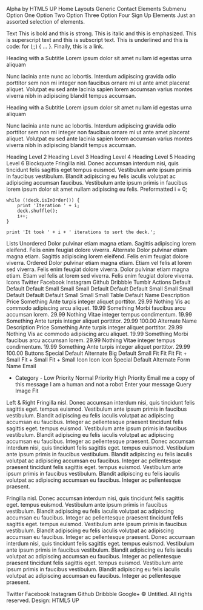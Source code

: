 Alpha by HTML5 UP
Home
Layouts
Generic
Contact
Elements
Submenu
Option One
Option Two
Option Three
Option Four
Sign Up
Elements
Just an assorted selection of elements.

Text
This is bold and this is strong. This is italic and this is emphasized. This is superscript text and this is subscript text. This is underlined and this is code: for (;;) { ... }. Finally, this is a link.

Heading with a Subtitle
Lorem ipsum dolor sit amet nullam id egestas urna aliquam

Nunc lacinia ante nunc ac lobortis. Interdum adipiscing gravida odio porttitor sem non mi integer non faucibus ornare mi ut ante amet placerat aliquet. Volutpat eu sed ante lacinia sapien lorem accumsan varius montes viverra nibh in adipiscing blandit tempus accumsan.

Heading with a Subtitle
Lorem ipsum dolor sit amet nullam id egestas urna aliquam

Nunc lacinia ante nunc ac lobortis. Interdum adipiscing gravida odio porttitor sem non mi integer non faucibus ornare mi ut ante amet placerat aliquet. Volutpat eu sed ante lacinia sapien lorem accumsan varius montes viverra nibh in adipiscing blandit tempus accumsan.

Heading Level 2
Heading Level 3
Heading Level 4
Heading Level 5
Heading Level 6
Blockquote
Fringilla nisl. Donec accumsan interdum nisi, quis tincidunt felis sagittis eget tempus euismod. Vestibulum ante ipsum primis in faucibus vestibulum. Blandit adipiscing eu felis iaculis volutpat ac adipiscing accumsan faucibus. Vestibulum ante ipsum primis in faucibus lorem ipsum dolor sit amet nullam adipiscing eu felis.
Preformatted
i = 0;

	while (!deck.isInOrder()) {
	    print 'Iteration ' + i;
	    deck.shuffle();
	    i++;
	}

	print 'It took ' + i + ' iterations to sort the deck.';
	
Lists
Unordered
Dolor pulvinar etiam magna etiam.
Sagittis adipiscing lorem eleifend.
Felis enim feugiat dolore viverra.
Alternate
Dolor pulvinar etiam magna etiam.
Sagittis adipiscing lorem eleifend.
Felis enim feugiat dolore viverra.
Ordered
Dolor pulvinar etiam magna etiam.
Etiam vel felis at lorem sed viverra.
Felis enim feugiat dolore viverra.
Dolor pulvinar etiam magna etiam.
Etiam vel felis at lorem sed viverra.
Felis enim feugiat dolore viverra.
Icons
Twitter
Facebook
Instagram
Github
Dribbble
Tumblr
Actions
Default
Default
Default
Small
Small
Small
Default
Default
Default
Small
Small
Small
Default
Default
Default
Small
Small
Small
Table
Default
Name	Description	Price
Something	Ante turpis integer aliquet porttitor.	29.99
Nothing	Vis ac commodo adipiscing arcu aliquet.	19.99
Something	Morbi faucibus arcu accumsan lorem.	29.99
Nothing	Vitae integer tempus condimentum.	19.99
Something	Ante turpis integer aliquet porttitor.	29.99
100.00
Alternate
Name	Description	Price
Something	Ante turpis integer aliquet porttitor.	29.99
Nothing	Vis ac commodo adipiscing arcu aliquet.	19.99
Something	Morbi faucibus arcu accumsan lorem.	29.99
Nothing	Vitae integer tempus condimentum.	19.99
Something	Ante turpis integer aliquet porttitor.	29.99
100.00
Buttons
Special
Default
Alternate
Big
Default
Small
Fit
Fit
Fit
Fit + Small
Fit + Small
Fit + Small
Icon
Icon
Icon
Special
Default
Alternate
Form
Name
Email

- Category -
 Low Priority
 Normal Priority
 High Priority
 Email me a copy of this message
 I am a human and not a robot
Enter your message
Query
Image
Fit










Left & Right
Fringilla nisl. Donec accumsan interdum nisi, quis tincidunt felis sagittis eget. tempus euismod. Vestibulum ante ipsum primis in faucibus vestibulum. Blandit adipiscing eu felis iaculis volutpat ac adipiscing accumsan eu faucibus. Integer ac pellentesque praesent tincidunt felis sagittis eget. tempus euismod. Vestibulum ante ipsum primis in faucibus vestibulum. Blandit adipiscing eu felis iaculis volutpat ac adipiscing accumsan eu faucibus. Integer ac pellentesque praesent. Donec accumsan interdum nisi, quis tincidunt felis sagittis eget. tempus euismod. Vestibulum ante ipsum primis in faucibus vestibulum. Blandit adipiscing eu felis iaculis volutpat ac adipiscing accumsan eu faucibus. Integer ac pellentesque praesent tincidunt felis sagittis eget. tempus euismod. Vestibulum ante ipsum primis in faucibus vestibulum. Blandit adipiscing eu felis iaculis volutpat ac adipiscing accumsan eu faucibus. Integer ac pellentesque praesent.

Fringilla nisl. Donec accumsan interdum nisi, quis tincidunt felis sagittis eget. tempus euismod. Vestibulum ante ipsum primis in faucibus vestibulum. Blandit adipiscing eu felis iaculis volutpat ac adipiscing accumsan eu faucibus. Integer ac pellentesque praesent tincidunt felis sagittis eget. tempus euismod. Vestibulum ante ipsum primis in faucibus vestibulum. Blandit adipiscing eu felis iaculis volutpat ac adipiscing accumsan eu faucibus. Integer ac pellentesque praesent. Donec accumsan interdum nisi, quis tincidunt felis sagittis eget. tempus euismod. Vestibulum ante ipsum primis in faucibus vestibulum. Blandit adipiscing eu felis iaculis volutpat ac adipiscing accumsan eu faucibus. Integer ac pellentesque praesent tincidunt felis sagittis eget. tempus euismod. Vestibulum ante ipsum primis in faucibus vestibulum. Blandit adipiscing eu felis iaculis volutpat ac adipiscing accumsan eu faucibus. Integer ac pellentesque praesent.

Twitter
Facebook
Instagram
Github
Dribbble
Google+
© Untitled. All rights reserved.
Design: HTML5 UP

